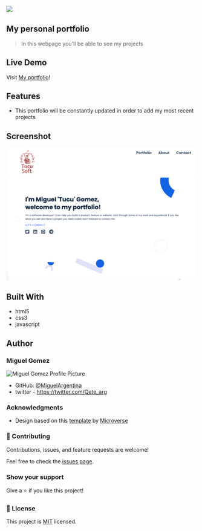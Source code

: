 ![](https://img.shields.io/badge/Microverse-blueviolet)



## My personal portfolio

> In this webpage you'll be able to see my projects

## Live Demo

Visit [My portfolio](https://miguelargentina.github.io/portfolio/)!


## Features

- This portfolio will be constantly updated in order to add my most recent projects

## Screenshot

![alt text](assets/screenshots/portfolio.png "Portfolio screenshot")

## Built With

- html5
- css3
- javascript


## Author


### Miguel Gomez

<img width="100" alt="Miguel Gomez Profile Picture" src="https://avatars.githubusercontent.com/u/50305489?s=400&u=2d451ca03611a85431ac4e851ab7a4fc3425bb7d&v=4">


* GitHub: [@MiguelArgentina](https://github.com/MiguelArgentina)
* twitter - https://twitter.com/Qete_arg

### Acknowledgments

- Design based on this [template](https://www.figma.com/file/t3EJUCAEViw3QasuJLPLVT/Microverse-Student-Potfolio-Templates-Main?node-id=0%3A1) by [Microverse](https://www.microverse.org)


### 🤝 Contributing

Contributions, issues, and feature requests are welcome!

Feel free to check the [issues page](https://github.com/MiguelArgentina/portfolio/issues).

### Show your support

Give a ⭐️ if you like this project!

### 📝 License

This project is [MIT](https://github.com/MiguelArgentina/microverse-ruby-capstone-project/blob/main/LICENSE) licensed.

